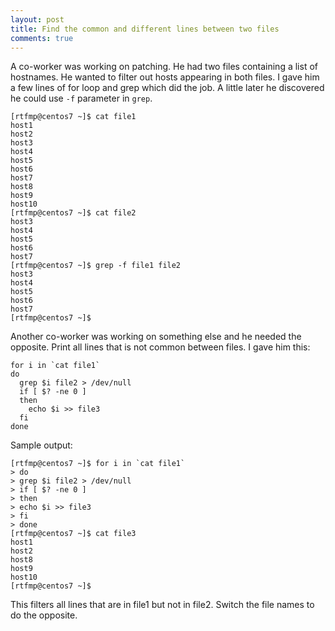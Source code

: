 ```yaml
---
layout: post
title: Find the common and different lines between two files
comments: true
---
```


A co-worker was working on patching. He had two files containing a list of hostnames. He wanted to filter out hosts appearing in both files. I gave him a few lines of for loop and grep which did the job. A little later he discovered he could use `-f` parameter in `grep`. 

    [rtfmp@centos7 ~]$ cat file1
    host1
    host2
    host3
    host4
    host5
    host6
    host7
    host8
    host9
    host10
    [rtfmp@centos7 ~]$ cat file2
    host3
    host4
    host5
    host6
    host7
    [rtfmp@centos7 ~]$ grep -f file1 file2
    host3
    host4
    host5
    host6
    host7
    [rtfmp@centos7 ~]$

Another co-worker was working on something else and he needed the opposite. Print all lines that  is not common between files. I gave him this:

    for i in `cat file1`
    do
      grep $i file2 > /dev/null
      if [ $? -ne 0 ]
      then
        echo $i >> file3
      fi
    done

Sample output:

    [rtfmp@centos7 ~]$ for i in `cat file1`
    > do
    > grep $i file2 > /dev/null
    > if [ $? -ne 0 ]
    > then
    > echo $i >> file3
    > fi
    > done
    [rtfmp@centos7 ~]$ cat file3
    host1
    host2
    host8
    host9
    host10
    [rtfmp@centos7 ~]$

This filters all lines that are in file1 but not in file2. Switch the file names to do the opposite.
